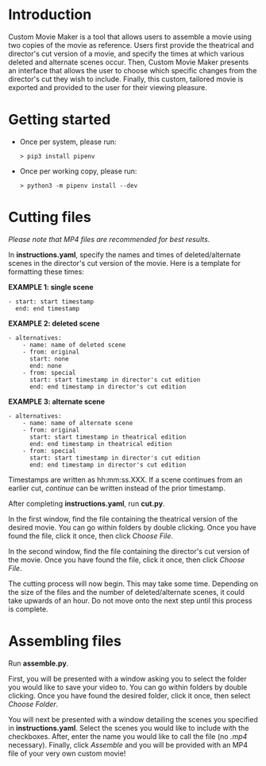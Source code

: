# Introduction

Custom Movie Maker is a tool that allows users to assemble a movie using two copies of the movie
as reference. Users first provide the theatrical and director's cut version of a movie, and specify
the times at which various deleted and alternate scenes occur. Then, Custom Movie
Maker presents an interface that allows the user to choose which specific changes from the director's
cut they wish to include. Finally, this custom, tailored movie is exported and provided to the user for
their viewing pleasure.


# Getting started

  - Once per system, please run:

    ```console
    > pip3 install pipenv
    ```
  
  - Once per working copy, please run:

    ```console
    > python3 -m pipenv install --dev
    ```

# Cutting files
*Please note that MP4 files are recommended for best results*.

In **instructions.yaml**, specify the names and times of deleted/alternate scenes in the director's
cut version of the movie. Here is a template for formatting these times:

**EXAMPLE 1: single scene**
````
- start: start timestamp
  end: end timestamp
````
**EXAMPLE 2: deleted scene**
````
- alternatives:
    - name: name of deleted scene
    - from: original
      start: none
      end: none
    - from: special
      start: start timestamp in director's cut edition
      end: end timestamp in director's cut edition
````
**EXAMPLE 3: alternate scene**
````
- alternatives:
    - name: name of alternate scene
    - from: original
      start: start timestamp in theatrical edition
      end: end timestamp in theatrical edition
    - from: special
      start: start timestamp in director's cut edition
      end: end timestamp in director's cut edition
````

Timestamps are written as hh:mm:ss.XXX. If a scene continues from an earlier cut, 
*continue* can be written instead of the prior timestamp.

After completing **instructions.yaml**, run **cut.py**.

In the first window, find the file containing the theatrical version of the desired movie.
You can go within folders by double clicking. Once you have found the file, click it once, then
click *Choose File*.

In the second window, find the file containing the director's cut version of the movie. 
Once you have found the file, click it once, then click *Choose File*.

The cutting process will now begin. This may take some time. Depending on the size of the files and
the number of deleted/alternate scenes, it could take upwards of an hour. Do not move onto the next
step until this process is complete.

# Assembling files
Run **assemble.py**.

First, you will be presented with a window asking you to select the folder you would like to save your
video to. You can go within folders by double clicking. Once you have found the desired folder,
click it once, then select *Choose Folder*.

You will next be presented with a window detailing the scenes you specified in **instructions.yaml**.
Select the scenes you would like to include with the checkboxes. After, enter the name you would like to 
call the file (no *.mp4* necessary). Finally, click *Assemble*
and you will be provided with an MP4 file of your very own custom movie!

